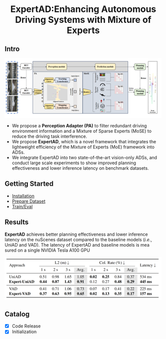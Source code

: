 <div align="center">   

# ExpertAD:Enhancing Autonomous Driving Systems with Mixture of Experts

</div>


## Intro

<img src="sources/pipeline.png" alt="teaser" style="zoom: 67%;" />

- We propose a **Perception Adapter (PA)** to filter redundant driving environment information and a Mixture of Sparse Experts (MoSE) to reduce the driving task interference.
- We propose **ExpertAD**, which is a novel framework that integrates the lightweight efficiency of the Mixture of Experts (MoE) framework into ADSs.
- We integrate ExpertAD into two state-of-the-art vision-only ADSs, and conduct large scale experiments to show improved planning effectiveness and lower inference latency on benchmark datasets.

## Getting Started

   - [Installation](docs/INSTALL.md)
   - [Prepare Dataset](docs/DATA_PREP.md)
   - [Train/Eval](docs/TRAIN_EVAL.md)
## Results

**ExpertAD** achieves better planning effectiveness and lower inference latency on the nuScenes dataset compared to the baseline models (*i.e*., UniAD and VAD). The latency of ExpertAD and baseline models is mea sured on a single NVIDIA Tesla A100 GPU

<img src="sources/main_results.png" alt="teaser" style="zoom: 67%;" />


## Catalog
- [x] Code Release
- [x] Initialization
